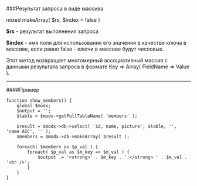 ###Результат запроса в виде массива

mixed makeArray( $rs, $index = false )

**$rs** - результат выполнения запроса

**$index** - имя поля для использования его значения в качестве ключа в массиве, если равно false - ключи в массиве будут числовые.

Этот метод возвращает многомерный ассоциативный массив с данными результата запроса в формате Key => Array( FieldName => Value ).

***

####Пример

	function show_members() {  
		global $modx;  
		$output = '';  
		$table = $modx->getFullTableName( 'members' );   
		
		$result = $modx->db->select( 'id, name, picture', $table, '', 'name ASC', '' );
		$members = $modx->db->makeArray( $result );   

		foreach( $members as $p_val ) {  
			foreach( $p_val as $m_key => $m_val ) {  
				$output .= '<strong>' . $m_key . ':</strong> ' . $m_val . '<br />';  
			}  
		}  
	}
